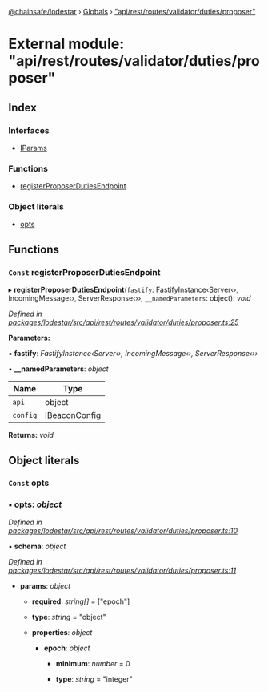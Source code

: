 [@chainsafe/lodestar](../README.md) › [Globals](../globals.md) › ["api/rest/routes/validator/duties/proposer"](_api_rest_routes_validator_duties_proposer_.md)

# External module: "api/rest/routes/validator/duties/proposer"

## Index

### Interfaces

* [IParams](../interfaces/_api_rest_routes_validator_duties_proposer_.iparams.md)

### Functions

* [registerProposerDutiesEndpoint](_api_rest_routes_validator_duties_proposer_.md#const-registerproposerdutiesendpoint)

### Object literals

* [opts](_api_rest_routes_validator_duties_proposer_.md#const-opts)

## Functions

### `Const` registerProposerDutiesEndpoint

▸ **registerProposerDutiesEndpoint**(`fastify`: FastifyInstance‹Server‹›, IncomingMessage‹›, ServerResponse‹››, `__namedParameters`: object): *void*

*Defined in [packages/lodestar/src/api/rest/routes/validator/duties/proposer.ts:25](https://github.com/ChainSafe/lodestar/blob/b6353573c/packages/lodestar/src/api/rest/routes/validator/duties/proposer.ts#L25)*

**Parameters:**

▪ **fastify**: *FastifyInstance‹Server‹›, IncomingMessage‹›, ServerResponse‹››*

▪ **__namedParameters**: *object*

Name | Type |
------ | ------ |
`api` | object |
`config` | IBeaconConfig |

**Returns:** *void*

## Object literals

### `Const` opts

### ▪ **opts**: *object*

*Defined in [packages/lodestar/src/api/rest/routes/validator/duties/proposer.ts:10](https://github.com/ChainSafe/lodestar/blob/b6353573c/packages/lodestar/src/api/rest/routes/validator/duties/proposer.ts#L10)*

▪ **schema**: *object*

*Defined in [packages/lodestar/src/api/rest/routes/validator/duties/proposer.ts:11](https://github.com/ChainSafe/lodestar/blob/b6353573c/packages/lodestar/src/api/rest/routes/validator/duties/proposer.ts#L11)*

* **params**: *object*

  * **required**: *string[]* = ["epoch"]

  * **type**: *string* = "object"

  * **properties**: *object*

    * **epoch**: *object*

      * **minimum**: *number* = 0

      * **type**: *string* = "integer"
